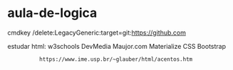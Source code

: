 # aula-de-logica
cmdkey /delete:LegacyGeneric:target=git:https://github.com

estudar html: w3schools
              DevMedia
              Maujor.com
              Materialize CSS
              Bootstrap

              https://www.ime.usp.br/~glauber/html/acentos.htm